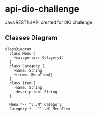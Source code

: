 # api-dio-challenge
Java RESTful API created for DIO challenge

## Classes Diagram
```mermaid
classDiagram
  class Menu {
    +categories: Category[]
  }
  class Category {
    +name: String
    +items: MenuItem[]
  }
  class Item {
    -name: String
    -description: String
  }

  Menu *-- "1..N" Category
  Category *-- "1..N" MenuItem
```
